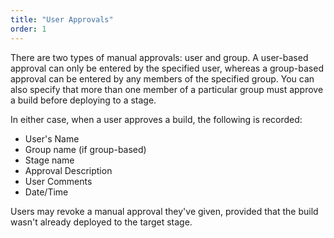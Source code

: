 ```yaml
---
title: "User Approvals"
order: 1
---
```


There are two types of manual approvals: user and group. A user-based approval can only be entered by the specified user, whereas a group-based approval can be entered by any members of the specified group. You can also specify that more than one member of a particular group must approve a build before deploying to a stage.

In either case, when a user approves a build, the following is recorded:

* User's Name
* Group name (if group-based)
* Stage name
* Approval Description
* User Comments
* Date/Time

Users may revoke a manual approval they've given, provided that the build wasn't already deployed to the target stage.